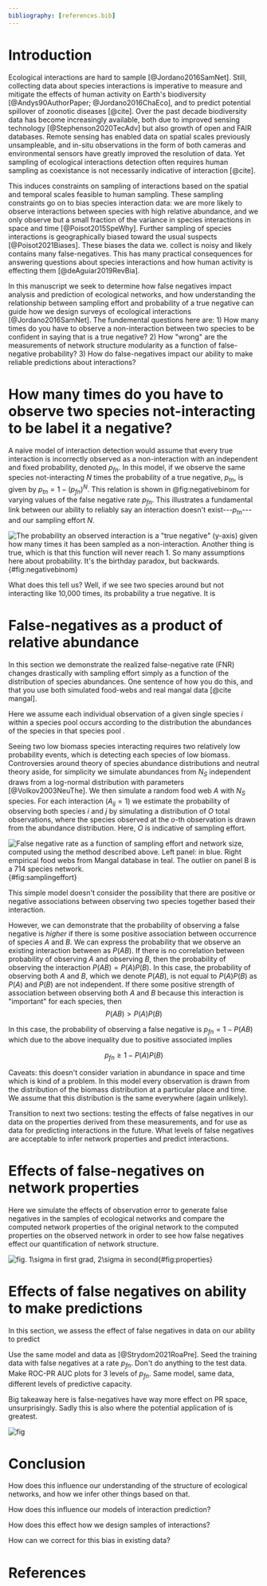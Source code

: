 ```yaml
---
bibliography: [references.bib]
---
```


# Introduction


Ecological interactions are hard to sample [@Jordano2016SamNet]. Still,
collecting data about species interactions is imperative to measure and mitigate
the effects of human activity on Earth's biodiversity [@Andys90AuthorPaper;
@Jordano2016ChaEco], and to predict potential spillover of zoonotic diseases
[@cite]. Over the past decade biodiversity data has become increasingly
available, both due to improved sensing technology [@Stephenson2020TecAdv] but
also growth of open and FAIR databases. Remote sensing has enabled data on
spatial scales previously unsampleable, and in-situ observations in the form of
both cameras and environmental sensors have greatly improved the resolution of
data. Yet sampling of ecological interactions detection often requires human
sampling as coexistance is not necessarily indicative of interaction [@cite].

This induces constraints on sampling of interactions based on the spatial and
temporal scales feasible to human sampling. These sampling constraints go on to
bias species interaction data: we are more likely to observe interactions
between species with high relative abundance, and we only observe but a small
fraction of the variance in species interactions in space and time
[@Poisot2015SpeWhy]. Further sampling of species interactions is geographically
biased toward the usual suspects [@Poisot2021Biases]. These biases the data we.
collect is noisy and likely contains many false-negatives. This has many
practical consequences for answering questions about species interactions and
how human activity is effecting them [@deAguiar2019RevBia].

In this manuscript we seek to determine how false negatives impact analysis and
prediction of ecological networks, and how understanding the relationship
between sampling effort and probability of a true negative can guide how we
design surveys of ecological interactions [@Jordano2016SamNet]. The fundemental
questions here are: 1) How many times do you have to observe a non-interaction
between two species to be confident in saying that is a true negative? 2) How
"wrong" are the measurements of network structure modularity as a function of
false-negative probability? 3) How do false-negatives impact our ability to make
reliable predictions about interactions?

# How many times do you have to observe two species not-interacting to be label it a negative?

A naive model of interaction detection would assume that every true interaction
is incorrectly observed as a non-interaction with an independent and fixed
probability, denoted $p_{fn}$. In this model, if we observe the same species
not-interacting $N$ times the probability of a true negative, $p_{tn}$, is given
by $p_{tn} = 1 - (p_{fn})^N$. This relation is shown in @fig:negativebinom for
varying values of the false negative rate $p_{fn}$. This illustrates a
fundamental link between our ability to reliably say an interaction doesn't
exist---$p_{tn}$---and our sampling effort $N$.

![The probability an observed interaction is a "true negative" (y-axis) given
how many times it has been sampled as a non-interaction. Another thing is true,
which is that this function will never reach 1. So many assumptions here about
probability. It's the birthday paradox, but backwards.
](./figures/negative_binom.png){#fig:negativebinom}

What does this tell us? Well, if we see two species around but not interacting
like 10,000 times, its probability a true negative. It is


# False-negatives as a product of relative abundance

In this section we demonstrate the realized false-negative rate (FNR) changes
drastically with sampling effort simply as a function of the distribution of
species abundances. One sentence of how you do this, and that you use both
simulated food-webs and real mangal data [@cite mangal].

Here we assume each individual observation of a given single
species $i$ within a species pool occurs according to the distribution the
abundances of the species in that species pool .

Seeing two low biomass species interacting requires two relatively low
probability events, which is detecting each species of low biomass.
Controversies around theory of species abundance distributions and neutral
theory aside, for simplicity we simulate abundances from $N_S$ independent draws
from a log-normal distribution with parameters [@Volkov2003NeuThe]. We then
simulate a random food web $A$ with $N_S$ species. For each interaction ($A_{ij}
= 1$) we estimate the probability of observing both species $i$ and $j$ by
simulating a distribution of $O$ total observations, where the species observed
at the $o$-th observation is drawn from the abundance distribution. Here, $O$ is
indicative of sampling effort.


![False negative rate as a function of sampling effort and network size,
computed using the method described above. Left panel:  in blue. Right empirical
food webs from Mangal database in teal. The outlier on panel B is a 714 species
network. ](./figures/samplingdist.png){#fig:samplingeffort}

This simple model doesn't consider the possibility that there are positive or
negative associations between observing two species together based their
interaction.

However, we can demonstrate that the probability of observing a false negative
is _higher_ if there is some positive association between occurrence of species
$A$ and $B$. We can express the probability that we observe an existing
interaction between as $P(AB)$. If there is no correlation between probability
of observing $A$ and observing $B$, then the probability of observing the
interaction $P(AB) = P(A)P(B)$. In this case, the probability of observing both
$A$ and $B$, which we denote $P(AB)$, is not equal to $P(A)P(B)$ as $P(A)$ and
$P(B)$ are not independent. If there some positive strength of association
between observing both $A$ and $B$ because this interaction is "important" for
each species, then
$$P(AB) > P(A)P(B)$$

In this case, the probability of observing a false negative is
$p_{fn} = 1 - P(AB)$ which due to the above inequality due to positive
associated implies

$$p_{fn} \geq 1 - P(A)P(B)$$


Caveats: this doesn't consider variation in abundance in space and time which is
kind of a problem. In this model every observation is drawn from the
distribution of the biomass distribution at a particular place and time. We
assume that this distribution is the same everywhere (again unlikely).


Transition to next two sections: testing the effects of false negatives in our
data on the properties derived from these measurements, and for use as data for
predicting interactions in the future. What levels of false negatives are
acceptable to infer network properties and predict interactions.


# Effects of false-negatives on network properties

Here we simulate the effects of observation error to generate false negatives in
the samples of ecological networks and compare the computed network properties
of the original network to the computed properties on the observed network in
order to see how false negatives effect our quantification of network structure.

![fig. 1$\sigma$ in first grad, 2$\sigma$ in second ](./figures/properties_error.png){#fig:properties}

# Effects of false negatives on ability to make predictions

In this section, we assess the effect of false negatives in data on our ability
to predict


Use the same model and data as [@Strydom2021RoaPre]. Seed the training
data with false negatives at a rate $p_{fn}$. Don't do anything to
the test data. Make ROC-PR AUC plots for 3 levels of $p_{fn}$. Same
model, same data, different levels of predictive capacity.

Big takeaway here is false-negatives have way more effect on
PR space, unsurprisingly. Sadly this is also where the potential application of
is greatest.

![fig](./figures/rocpr_falsenegatives.png)

# Conclusion

How does this influence our understanding of the structure of ecological
networks, and how we infer other things based on that.  

How does this influence our models of interaction prediction?

How does this effect how we design samples of interactions?

How can we correct for this bias in existing data?

# References

